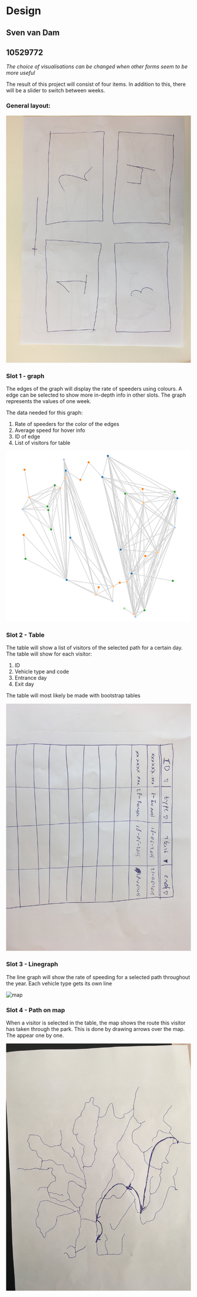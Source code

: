 # Design
## Sven van Dam
## 10529772

*The choice of visualisations can be changed when other forms seem to be more useful*

The result of this project will consist of four items. In addition to this, there will be a slider to switch between weeks.

### General layout:
![layout](/doc/layout.jpeg)

### Slot 1 - graph
The edges of the graph will display the rate of speeders using colours. A edge can be selected to show more in-depth info in other slots. The graph represents the values of one  week.

The data needed for this graph:
1. Rate of speeders for the color of the edges
1. Average speed for hover info
1. ID of edge
1. List of visitors for table

![map](/doc/graph.png)

### Slot 2 - Table
The table will show a list of visitors of the selected path for a certain day. The table will show for each visitor:
1. ID
1. Vehicle type and code
1. Entrance day
1. Exit day

The table will most likely be made with bootstrap tables

![map](/doc/table.jpeg)

### Slot 3 - Linegraph

The line graph will show the rate of speeding for a selected path throughout the year. Each vehicle type gets its own line

![map](/doc/linegraph.jpeg)

### Slot 4 - Path on map
When a visitor is selected in the table, the map shows the route this visitor has taken through the park. This is done by drawing arrows over the map. The appear one by one.

![map](/doc/map_path.jpeg)



